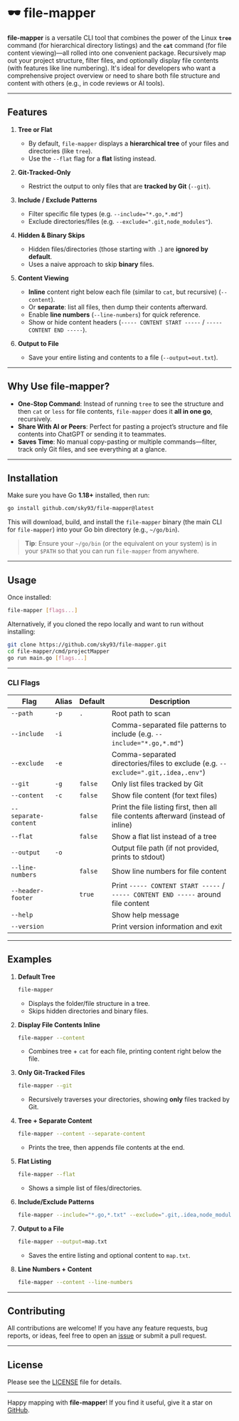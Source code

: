 # 🕶 file-mapper

**file-mapper** is a versatile CLI tool that combines the power of the Linux **`tree`** command (for hierarchical directory listings) and the **`cat`** command (for file content viewing)—all rolled into one convenient package. Recursively map out your project structure, filter files, and optionally display file contents (with features like line numbering). It's ideal for developers who want a comprehensive project overview or need to share both file structure and content with others (e.g., in code reviews or AI tools).

---

## Features

1. **Tree or Flat**
    - By default, `file-mapper` displays a **hierarchical tree** of your files and directories (like `tree`).
    - Use the `--flat` flag for a **flat** listing instead.

2. **Git-Tracked-Only**
    - Restrict the output to only files that are **tracked by Git** (`--git`).

3. **Include / Exclude Patterns**
    - Filter specific file types (e.g. `--include="*.go,*.md"`)
    - Exclude directories/files (e.g. `--exclude=".git,node_modules"`).

4. **Hidden & Binary Skips**
    - Hidden files/directories (those starting with `.`) are **ignored by default**.
    - Uses a naive approach to skip **binary** files.

5. **Content Viewing**
    - **Inline** content right below each file (similar to `cat`, but recursive) (`--content`).
    - Or **separate**: list all files, then dump their contents afterward.
    - Enable **line numbers** (`--line-numbers`) for quick reference.
    - Show or hide content headers (`----- CONTENT START -----` / `----- CONTENT END -----`).

6. **Output to File**
    - Save your entire listing and contents to a file (`--output=out.txt`).

---

## Why Use file-mapper?

- **One-Stop Command**: Instead of running `tree` to see the structure and then `cat` or `less` for file contents, `file-mapper` does it **all in one go**, recursively.
- **Share With AI or Peers**: Perfect for pasting a project’s structure and file contents into ChatGPT or sending it to teammates.
- **Saves Time**: No manual copy-pasting or multiple commands—filter, track only Git files, and see everything at a glance.

---

## Installation

Make sure you have Go **1.18+** installed, then run:

```bash
go install github.com/sky93/file-mapper@latest
```

This will download, build, and install the `file-mapper` binary (the main CLI for `file-mapper`) into your Go bin directory (e.g., `~/go/bin`).

> **Tip**: Ensure your `~/go/bin` (or the equivalent on your system) is in your `$PATH` so that you can run `file-mapper` from anywhere.

---

## Usage

Once installed:

```bash
file-mapper [flags...]
```

Alternatively, if you cloned the repo locally and want to run without installing:

```bash
git clone https://github.com/sky93/file-mapper.git
cd file-mapper/cmd/projectMapper
go run main.go [flags...]
```

---

### CLI Flags

| Flag                | Alias | Default | Description                                                                                                       |
|---------------------|-------|---------|-------------------------------------------------------------------------------------------------------------------|
| `--path`            | `-p`  | `.`     | Root path to scan                                                                                                 |
| `--include`         | `-i`  |         | Comma-separated file patterns to include (e.g. `--include="*.go,*.md"`)                                           |
| `--exclude`         | `-e`  |         | Comma-separated directories/files to exclude (e.g. `--exclude=".git,.idea,.env"`)                                |
| `--git`             | `-g`  | `false` | Only list files tracked by Git                                                                                    |
| `--content`         | `-c`  | `false` | Show file content (for text files)                                                                                |
| `--separate-content`|       | `false` | Print the file listing first, then all file contents afterward (instead of inline)                                |
| `--flat`            |       | `false` | Show a flat list instead of a tree                                                                                |
| `--output`          | `-o`  |         | Output file path (if not provided, prints to stdout)                                                              |
| `--line-numbers`    |       | `false` | Show line numbers for file content                                                                                |
| `--header-footer`   |       | `true`  | Print `----- CONTENT START -----` / `----- CONTENT END -----` around file content                                 |
| `--help`            |       |         | Show help message                                                                                                 |
| `--version`         |       |         | Print version information and exit                                                                                |

---

## Examples

1. **Default Tree**
   ```bash
   file-mapper
   ```
    - Displays the folder/file structure in a tree.
    - Skips hidden directories and binary files.

2. **Display File Contents Inline**
   ```bash
   file-mapper --content
   ```
    - Combines tree + `cat` for each file, printing content right below the file.

3. **Only Git-Tracked Files**
   ```bash
   file-mapper --git
   ```
    - Recursively traverses your directories, showing **only** files tracked by Git.

4. **Tree + Separate Content**
   ```bash
   file-mapper --content --separate-content
   ```
    - Prints the tree, then appends file contents at the end.

5. **Flat Listing**
   ```bash
   file-mapper --flat
   ```
    - Shows a simple list of files/directories.

6. **Include/Exclude Patterns**
   ```bash
   file-mapper --include="*.go,*.txt" --exclude=".git,.idea,node_modules"
   ```

7. **Output to a File**
   ```bash
   file-mapper --output=map.txt
   ```
    - Saves the entire listing and optional content to `map.txt`.

8. **Line Numbers + Content**
   ```bash
   file-mapper --content --line-numbers
   ```

---

## Contributing

All contributions are welcome! If you have any feature requests, bug reports, or ideas, feel free to open an [issue](https://github.com/sky93/file-mapper/issues) or submit a pull request.

---

## License

Please see the [LICENSE](https://github.com/sky93/file-mapper/blob/main/LICENSE) file for details.

---

Happy mapping with **file-mapper**! If you find it useful, give it a star on [GitHub](https://github.com/sky93/file-mapper).